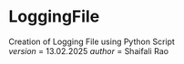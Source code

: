 # LoggingFile
Creation of Logging File using Python Script
<br>
_version_ = 13.02.2025
_author_ = Shaifali Rao


